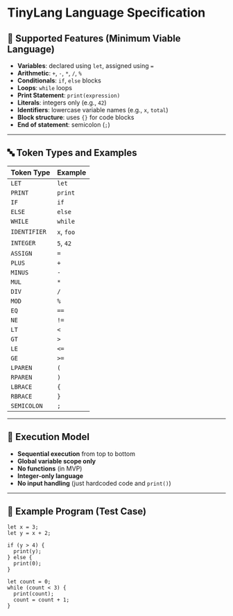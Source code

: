 # TinyLang Language Specification

## 🧱 Supported Features (Minimum Viable Language)

- **Variables**: declared using `let`, assigned using `=`
- **Arithmetic**: `+`, `-`, `*`, `/`, `%`
- **Conditionals**: `if`, `else` blocks
- **Loops**: `while` loops
- **Print Statement**: `print(expression)`
- **Literals**: integers only (e.g., `42`)
- **Identifiers**: lowercase variable names (e.g., `x`, `total`)
- **Block structure**: uses `{}` for code blocks
- **End of statement**: semicolon (`;`)

---

## 🔤 Token Types and Examples

| Token Type   | Example          |
|--------------|------------------|
| `LET`        | `let`            |
| `PRINT`      | `print`          |
| `IF`         | `if`             |
| `ELSE`       | `else`           |
| `WHILE`      | `while`          |
| `IDENTIFIER` | `x`, `foo`       |
| `INTEGER`    | `5`, `42`        |
| `ASSIGN`     | `=`              |
| `PLUS`       | `+`              |
| `MINUS`      | `-`              |
| `MUL`        | `*`              |
| `DIV`        | `/`              |
| `MOD`        | `%`              |
| `EQ`         | `==`             |
| `NE`         | `!=`             |
| `LT`         | `<`              |
| `GT`         | `>`              |
| `LE`         | `<=`             |
| `GE`         | `>=`             |
| `LPAREN`     | `(`              |
| `RPAREN`     | `)`              |
| `LBRACE`     | `{`              |
| `RBRACE`     | `}`              |
| `SEMICOLON`  | `;`              |

---

## 🔁 Execution Model

- **Sequential execution** from top to bottom
- **Global variable scope only**
- **No functions** (in MVP)
- **Integer-only language**
- **No input handling** (just hardcoded code and `print()`)

---

## 📘 Example Program (Test Case)

```tiny
let x = 3;
let y = x + 2;

if (y > 4) {
  print(y);
} else {
  print(0);
}

let count = 0;
while (count < 3) {
  print(count);
  count = count + 1;
}